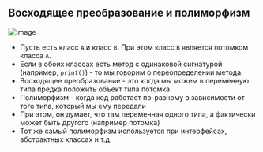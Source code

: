 ## Восходящее преобразование и полиморфизм

![image](https://raw.githubusercontent.com/ait-tr/cohort27/main/basic_programming/consultation_23/img/1.png)

* Пусть есть класс `A` и класс `B`. При этом класс `B` является потомком класса `A`.
* Если в обоих классах есть метод с одинаковой сигнатурой (например, `print()`) - то мы говорим о переопределении метода.
* Восходящее преобразование - это когда мы можем в переменную типа предка положить объект типа потомка.
* Полиморфизм - когда код работает по-разному в зависимости от того типа, который мы ему передали
* При этом, он думает, что там переменная одного типа, а фактически может быть другого (например потомка)
* Тот же самый полиморфизм используется при интерфейсах, абстрактных классах и т.д.